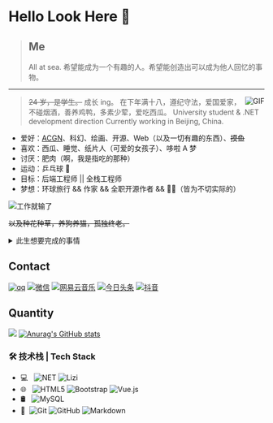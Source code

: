 # Hello Look Here 👋

> ## Me
>
> All at sea.
> 希望能成为一个有趣的人。希望能创造出可以成为他人回忆的事物。

---

<img align="right" alt="GIF" src="https://cdn.jsdelivr.net/gh/Liziwangli/MyblogImage/image/LiziGitIcon/comn.gif" />



> ~~24 岁，是学生。~~ 成长 ing。
> 在下年满十八，遵纪守法，爱国爱家，不碰烟酒，善养鸡鸭，多素少荤，爱吃西瓜。
> University student & .NET development direction
> Currently working in Beijing, China.

- 爱好：[ACGN](https://baike.baidu.com/item/ACGN)、科幻、绘画、开源、Web（以及一切有趣的东西）、~~摸鱼~~
- 喜欢：西瓜、睡觉、纸片人（可爱的女孩子）、哆啦 A 梦
- 讨厌：肥肉（啊，我是指吃的那种）
- 运动：乒乓球 🏓 
- 目标：后端工程师 || 全栈工程师
- 梦想：环球旅行 && 作家  && 全职开源作者 && 🦸‍♂️（皆为不切实际的）

![工作就输了](https://cdn.jsdelivr.net/gh/YunYouJun/cdn/img/meme/no-work.jpg)

~~以及种花种草，养狗养猫，孤独终老。~~

<details>
<summary>此生想要完成的事情</summary>


- [ ] 写一本值得出版的书

- [ ] 做一款值得发售的游戏

- [ ] 做一部有故事的动画短片

- [ ] 画一本有趣的短篇漫画

- [ ] 写一首藏有回忆的歌

- [ ] 在乡村老家有一栋按照自己想法建造的房子

- [x] 成为一个自己不讨厌的、有趣的人

  

  </details>

## Contact
[![qq](https://cdn.jsdelivr.net/gh/Liziwangli/MyblogImage/image/LiziGitIcon/qq.svg)](https://baidu.com)
[![微信](https://cdn.jsdelivr.net/gh/Liziwangli/MyblogImage/image/LiziGitIcon/微信.svg)](https://cdn.jsdelivr.net/gh/Liziwangli/MyblogImage/weixin.png)
[![网易云音乐](https://cdn.jsdelivr.net/gh/Liziwangli/MyblogImage/image/LiziGitIcon/网易云音乐-01.svg)](https://baicu.com)
[![今日头条](https://cdn.jsdelivr.net/gh/Liziwangli/MyblogImage/image/LiziGitIcon/头条样式.svg)](https://baicu.com)
[![抖音](https://cdn.jsdelivr.net/gh/Liziwangli/MyblogImage/image/LiziGitIcon/抖音.svg)](https://baicu.com)

## Quantity
![](https://visitor-badge.glitch.me/badge?page_id=Liziwangli)
[![Anurag's GitHub stats](https://github-readme-stats.vercel.app/api?username=Liziwangli&show_icons=true&theme=cobalt)](https://github.com/anuraghazra/github-readme-stats)

### 🛠 技术栈 | Tech Stack
- 💻 &#160; ![NET](https://cdn.jsdelivr.net/gh/Liziwangli/MyblogImage/image/LiziGitIcon/net.png)
  ![Lizi](https://img.shields.io/badge/Blog-Https%3A%2F%2FLizi--nb.cn-orange)
- 🌐 &#160; ![HTML5](https://img.shields.io/badge/-HTML5-333333?style=flat&logo=HTML5)
  ![Bootstrap](https://img.shields.io/badge/-Bootstrap-333333?style=flat&logo=bootstrap&logoColor=563D7C)
  ![Vue.js](https://img.shields.io/badge/-VueJS-333333?style=flat&logo=Vue.js)
- 🛢 &#160; ![MySQL](https://img.shields.io/badge/-MySQL-333333?style=flat&logo=mysql)
- 🔧 &#160;![Git](https://img.shields.io/badge/-Git-333333?style=flat&logo=git)
  ![GitHub](https://img.shields.io/badge/-GitHub-333333?style=flat&logo=github)
  ![Markdown](https://img.shields.io/badge/-Markdown-333333?style=flat&logo=markdown)

